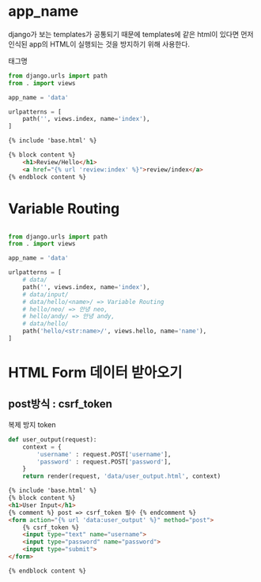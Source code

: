 # app_name
django가 보는 templates가 공통되기 때문에 templates에 같은 html이 있다면 먼저 인식된 app의 HTML이 실행되는 것을 방지하기 위해 사용한다.

태그명
```python
from django.urls import path
from . import views

app_name = 'data'

urlpatterns = [
    path('', views.index, name='index'),
]
```

```HTML
{% include 'base.html' %}

{% block content %}
    <h1>Review/Hello</h1>
    <a href="{% url 'review:index' %}">review/index</a>
{% endblock content %}
```


# Variable Routing
```python

from django.urls import path
from . import views

app_name = 'data'

urlpatterns = [
    # data/
    path('', views.index, name='index'),
    # data/input/
    # data/hello/<name>/ => Variable Routing
    # hello/neo/ => 안녕 neo,
    # hello/andy/ => 안녕 andy,
    # data/hello/
    path('hello/<str:name>/', views.hello, name='name'),
]

```

# HTML Form 데이터 받아오기

## post방식 : csrf_token
복제 방지 token
```python
def user_output(request):
    context = {
        'username' : request.POST['username'],
        'password' : request.POST['password'],
    }
    return render(request, 'data/user_output.html', context)
```

```HTML
{% include 'base.html' %}
{% block content %}
<h1>User Input</h1>
{% comment %} post => csrf_token 필수 {% endcomment %}
<form action="{% url 'data:user_output' %}" method="post">
    {% csrf_token %}
    <input type="text" name="username">
    <input type="password" name="password">
    <input type="submit">
</form>

{% endblock content %}
```